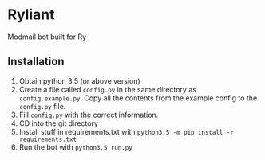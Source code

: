 # Ryliant
Modmail bot built for Ry

## Installation
1. Obtain python 3.5 (or above version)
2. Create a file called `config.py` in the same directory as `config.example.py`. Copy all the contents from the example config to the `config.py` file.
3. Fill `config.py` with the correct information.
4. CD into the git directory
5. Install stuff in requirements.txt with `python3.5 -m pip install -r requirements.txt`
6. Run the bot with `python3.5 run.py`